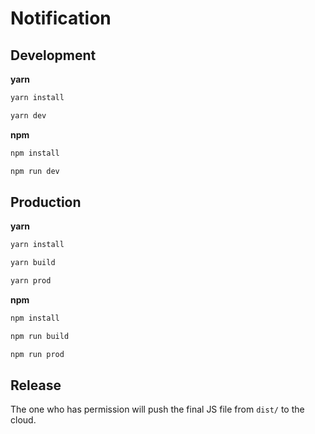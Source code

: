 # Notification

## Development

**yarn**

```bash
yarn install
```

```bash
yarn dev
```

**npm**

```bash
npm install
```

```bash
npm run dev
```

## Production

**yarn**

```bash
yarn install
```

```bash
yarn build
```

```bash
yarn prod
```

**npm**

```bash
npm install
```

```bash
npm run build
```

```bash
npm run prod
```

## Release

The one who has permission will push the final JS file from `dist/` to the cloud.
